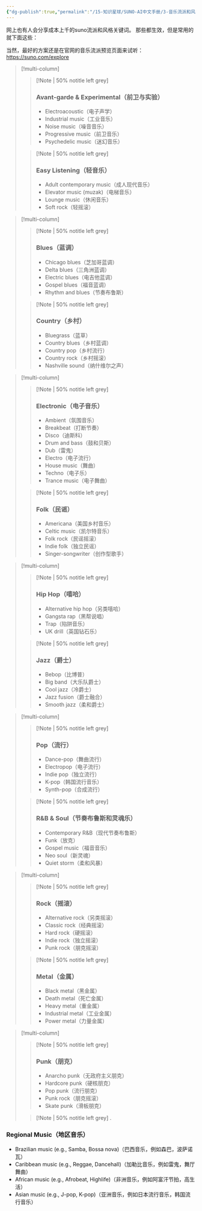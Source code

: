 ```yaml
---
{"dg-publish":true,"permalink":"/15-知识星球/SUNO-AI中文手册/3-音乐流派和风格列表/","dgPassFrontmatter":true,"created":"2024-07-28T17:09:48.975+08:00","updated":"2024-07-31T23:08:32.176+08:00"}
---
```



网上也有人会分享成本上千的suno流派和风格关键词。
那些都生效，但是常用的就下面这些：

当然，最好的方案还是在官网的音乐流派预览页面来试听：
https://suno.com/explore

> [!multi-column]
>> [!Note | 50% notitle left grey]
>> ### Avant-garde &amp; Experimental（前卫与实验）
>> - Electroacoustic（电子声学）
>> - Industrial music（工业音乐）
>> - Noise music（噪音音乐）
>> - Progressive music（前卫音乐）
>> - Psychedelic music（迷幻音乐）
>
>> [!Note | 50% notitle left grey]
>> ### Easy Listening（轻音乐）
>> 
>>- Adult contemporary music（成人现代音乐）
>>- Elevator music (muzak)（电梯音乐）
>>- Lounge music（休闲音乐）
>>- Soft rock（轻摇滚）
>


> [!multi-column]
>> [!Note | 50% notitle left grey]
>> ### Blues（蓝调）
>> 
>> - Chicago blues（芝加哥蓝调）
>> - Delta blues（三角洲蓝调）
>> - Electric blues（电吉他蓝调）
>> - Gospel blues（福音蓝调）
>> - Rhythm and blues（节奏布鲁斯）
>
>> [!Note | 50% notitle left grey]
>> ### Country（乡村）
>>
>>- Bluegrass（蓝草）
>>- Country blues（乡村蓝调）
>>- Country pop（乡村流行）
>>- Country rock（乡村摇滚）
>>- Nashville sound（纳什维尔之声）
>


> [!multi-column]
>> [!Note | 50% notitle left grey]
>> ### Electronic（电子音乐）
>> 
>>- Ambient（氛围音乐）
>>- Breakbeat（打断节奏）
>>- Disco（迪斯科）
>>- Drum and bass（鼓和贝斯）
>>- Dub（雷鬼）
>>- Electro（电子流行）
>>- House music（舞曲）
>>- Techno（电子乐）
>>- Trance music（电子舞曲）
>
>> [!Note | 50% notitle left grey]
>> ### Folk（民谣）
>> 
>>- Americana（美国乡村音乐）
>>- Celtic music（凯尔特音乐）
>>- Folk rock（民谣摇滚）
>>- Indie folk（独立民谣）
>>- Singer-songwriter（创作型歌手）


> [!multi-column]
>> [!Note | 50% notitle left grey]
>> ### Hip Hop（嘻哈）
>> 
>>- Alternative hip hop（另类嘻哈）
>>- Gangsta rap（黑帮说唱）
>>- Trap（陷阱音乐）
>>- UK drill（英国钻石乐）
>
>> [!Note | 50% notitle left grey]
>> ### Jazz（爵士）
>> 
>>- Bebop（比博普）
>>- Big band（大乐队爵士）
>>- Cool jazz（冷爵士）
>>- Jazz fusion（爵士融合）
>>- Smooth jazz（柔和爵士）
>

> [!multi-column]
>> [!Note | 50% notitle left grey]
>> ### Pop（流行）
>> 
>> - Dance-pop（舞曲流行）
>> - Electropop（电子流行）
>> - Indie pop（独立流行）
>> - K-pop（韩国流行音乐）
>> - Synth-pop（合成流行）
>
>> [!Note | 50% notitle left grey]
>> ### R&B & Soul（节奏布鲁斯和灵魂乐）
>> 
>> - Contemporary R&B（现代节奏布鲁斯）
>> - Funk（放克）
>> - Gospel music（福音音乐）
>> - Neo soul（新灵魂）
>> - Quiet storm（柔和风暴）
>

> [!multi-column]
>> [!Note | 50% notitle left grey]
>> ### Rock（摇滚）
>> 
>> - Alternative rock（另类摇滚）
>> - Classic rock（经典摇滚）
>> - Hard rock（硬摇滚）
>> - Indie rock（独立摇滚）
>> - Punk rock（朋克摇滚）
>
>> [!Note | 50% notitle left grey]
>> ### Metal（金属）
>> 
>> - Black metal（黑金属）
>> - Death metal（死亡金属）
>> - Heavy metal（重金属）
>> - Industrial metal（工业金属）
>> - Power metal（力量金属）
>

> [!multi-column]
>> [!Note | 50% notitle left grey]
>> ### Punk（朋克）
>> 
>> - Anarcho punk（无政府主义朋克）
>> - Hardcore punk（硬核朋克）
>> - Pop punk（流行朋克）
>> - Punk rock（朋克摇滚）
>> - Skate punk（滑板朋克）
>
>> [!Note | 50% notitle left grey]
>> .
>


### Regional Music（地区音乐）

- Brazilian music (e.g., Samba, Bossa nova)（巴西音乐，例如森巴，波萨诺瓦）
- Caribbean music (e.g., Reggae, Dancehall)（加勒比音乐，例如雷鬼，舞厅舞曲）
- African music (e.g., Afrobeat, Highlife)（非洲音乐，例如阿富汗节拍，高生活）
- Asian music (e.g., J-pop, K-pop)（亚洲音乐，例如日本流行音乐，韩国流行音乐）










